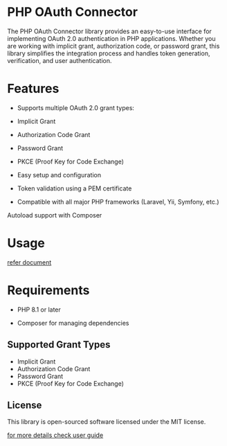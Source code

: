 
# PHP OAuth Connector



The PHP OAuth Connector library provides an easy-to-use interface for implementing OAuth 2.0 authentication in PHP applications. Whether you are working with implicit grant, authorization code, or password grant, this library simplifies the integration process and handles token generation, verification, and user authentication.

# Features

- Supports multiple OAuth 2.0 grant types:

- Implicit Grant

- Authorization Code Grant

- Password Grant

- PKCE (Proof Key for Code Exchange)

- Easy setup and configuration

- Token validation using a PEM certificate

- Compatible with all major PHP frameworks (Laravel, Yii, Symfony, etc.)

Autoload support with Composer

# Usage
[refer document](https://www.miniorange.in/iam/integrations/php-oauth-single-sign-on-sso)

# Requirements

- PHP 8.1 or later

- Composer for managing dependencies





## Supported Grant Types

- Implicit Grant  
- Authorization Code Grant  
- Password Grant  
- PKCE (Proof Key for Code Exchange)  

## License

This library is open-sourced software licensed under the MIT license.


[for more details check user guide](https://www.miniorange.in/iam/integrations/php-oauth-single-sign-on-sso)

